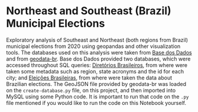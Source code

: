# Northeast and Southeast (Brazil) Municipal Elections

Exploratory analysis of Southeast and Northeast (both regions from Brazil) municipal elections from 2020 using geopandas and other visualization tools. The databases used on this analysis were taken from [Base dos Dados](https://basedosdados.org/) and from [geodata-br](https://github.com/tbrugz/geodata-br). Base dos Dados provided two databases, which were accessed throughout SQL queries: [Diretórios Brasileiros](https://basedosdados.org/dataset/br-bd-diretorios-brasil), from where were taken some metadata such as region, state acronyms and the id for each city; and [Eleições Brasileiras](https://basedosdados.org/dataset/br-tse-eleicoes), from where were taken the data about Brazilian elections. The GeoJSON file provided by geodata-br was loaded on the `create-database.py` file, on this project, and then imported into MySQL using some Python code. It is important to run that code on the `.py` file mentioned if you would like to run the code on this Notebook yourself.
